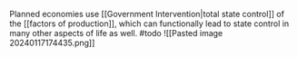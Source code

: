 Planned economies use [[Government Intervention|total state control]] of the [[factors of production]], which can functionally lead to state control in many other aspects of life as well.
#todo
![[Pasted image 20240117174435.png]]